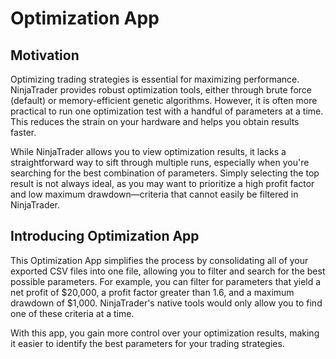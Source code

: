 # Optimization App

## Motivation
Optimizing trading strategies is essential for maximizing performance. NinjaTrader provides robust optimization tools, either through brute force (default) or memory-efficient genetic algorithms. However, it is often more practical to run one optimization test with a handful of parameters at a time. This reduces the strain on your hardware and helps you obtain results faster.

While NinjaTrader allows you to view optimization results, it lacks a straightforward way to sift through multiple runs, especially when you're searching for the best combination of parameters. Simply selecting the top result is not always ideal, as you may want to prioritize a high profit factor and low maximum drawdown—criteria that cannot easily be filtered in NinjaTrader.

## Introducing Optimization App
This Optimization App simplifies the process by consolidating all of your exported CSV files into one file, allowing you to filter and search for the best possible parameters. For example, you can filter for parameters that yield a net profit of $20,000, a profit factor greater than 1.6, and a maximum drawdown of $1,000. NinjaTrader's native tools would only allow you to find one of these criteria at a time.

With this app, you gain more control over your optimization results, making it easier to identify the best parameters for your trading strategies.

## 
